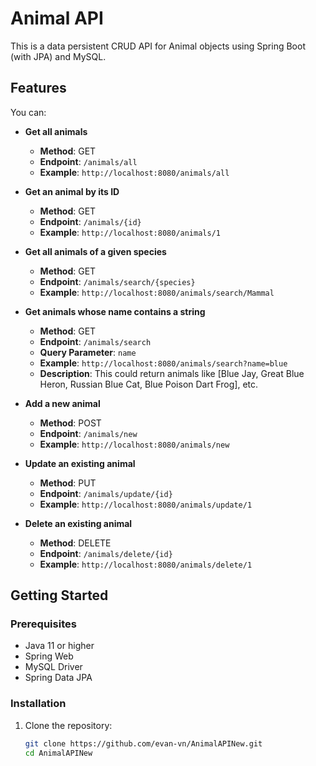 # Animal API

This is a data persistent CRUD API for Animal objects using Spring Boot (with JPA) and MySQL.

## Features
You can:
- **Get all animals**
  - **Method**: GET
  - **Endpoint**: `/animals/all`
  - **Example**: `http://localhost:8080/animals/all`

- **Get an animal by its ID**
  - **Method**: GET
  - **Endpoint**: `/animals/{id}`
  - **Example**: `http://localhost:8080/animals/1`

- **Get all animals of a given species**
  - **Method**: GET
  - **Endpoint**: `/animals/search/{species}`
  - **Example**: `http://localhost:8080/animals/search/Mammal`

- **Get animals whose name contains a string**
  - **Method**: GET
  - **Endpoint**: `/animals/search`
  - **Query Parameter**: `name`
  - **Example**: `http://localhost:8080/animals/search?name=blue`
  - **Description**: This could return animals like [Blue Jay, Great Blue Heron, Russian Blue Cat, Blue Poison Dart Frog], etc.

- **Add a new animal**
  - **Method**: POST
  - **Endpoint**: `/animals/new`
  - **Example**: `http://localhost:8080/animals/new`

- **Update an existing animal**
  - **Method**: PUT
  - **Endpoint**: `/animals/update/{id}`
  - **Example**: `http://localhost:8080/animals/update/1`

- **Delete an existing animal**
  - **Method**: DELETE
  - **Endpoint**: `/animals/delete/{id}`
  - **Example**: `http://localhost:8080/animals/delete/1`

## Getting Started

### Prerequisites

- Java 11 or higher
- Spring Web
- MySQL Driver
- Spring Data JPA

### Installation

1. Clone the repository:
   ```sh
   git clone https://github.com/evan-vn/AnimalAPINew.git
   cd AnimalAPINew
